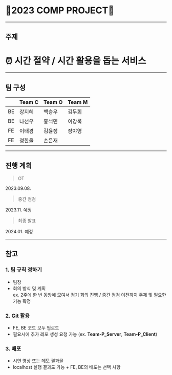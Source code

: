 # 🐥2023 COMP PROJECT🐥
---
## 주제
# ⏰ 시간 절약 / 시간 활용을 돕는 서비스
---
## 팀 구성
| | Team **C** | Team **O** | Team **M** | 
|-------------|------------------|----------|----------|
|BE|강지혜|백승우|김두회|
|BE|나선우|홍석민|이강록|
|FE|이태경|김윤정|장야영|
|FE|정한울|손은재| |
---
## 진행 계획
> OT

2023.09.08.

> 중간 점검

2023.11. 예정

> 최종 발표

2024.01. 예정

---
## 참고
### 1. 팀 규칙 정하기
   - 팀장
   - 회의 방식 및 계획
    <br/> ex. 2주에 한 번 동방에 모여서 정기 회의 진행 / 중간 점검 이전까지 주제 및 필요한 기능 확정
### 2. Git 활용  
   - FE, BE 코드 모두 업로드
   - 필요시에 추가 레포 생성 요청 가능 (ex. **Team-P_Server**, **Team-P_Client**)
### 3. 배포
   - 시연 영상 또는 데모 결과물
   - localhost 실행 결과도 가능 + FE, BE의 배포는 선택 사항
